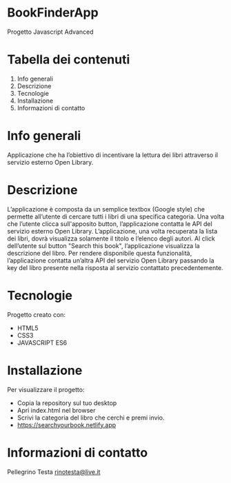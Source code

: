 # BookFinderApp
Progetto Javascript Advanced

# Tabella dei contenuti
1. Info generali
2. Descrizione
3. Tecnologie
4. Installazione
5. Informazioni di contatto

# Info generali
Applicazione che ha l’obiettivo di incentivare la lettura dei libri attraverso il servizio esterno Open Library.

# Descrizione
L’applicazione è composta da un semplice textbox (Google style) che permette all’utente di cercare tutti i libri di una specifica categoria.
Una volta che l’utente clicca sull'apposito button, l’applicazione contatta le API del servizio esterno Open Library. L’applicazione, una volta recuperata la lista dei libri, dovrà visualizza solamente il titolo e l’elenco degli autori.
Al click dell’utente sul button "Search this book", l’applicazione visualizza la descrizione del libro. Per rendere disponibile questa funzionalità, l’applicazione contatta un’altra API del servizio Open Library passando la key del libro presente nella risposta al servizio contattato precedentemente.

# Tecnologie
Progetto creato con:

- HTML5
- CSS3
- JAVASCRIPT ES6

# Installazione
Per visualizzare il progetto:

- Copia la repository sul tuo desktop
- Apri index.html nel browser
- Scrivi la categoria del libro che cerchi e premi invio.
- https://searchyourbook.netlify.app

# Informazioni di contatto
Pellegrino Testa rinotesta@live.it
